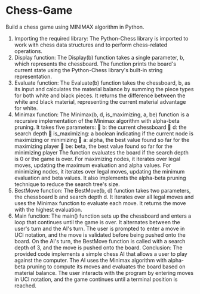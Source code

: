 # Chess-Game
Build a chess game using MINIMAX algorithm in Python.

1. Importing the required library: The Python-Chess library is imported to work with chess data structures and to perform chess-related operations.
2. Display function: The Display(b) function takes a single parameter, b, which represents the chessboard. The function prints the board's current state using the Python-Chess library's built-in string representation.
3. Evaluate function: The Evaluate(b) function takes the chessboard, b, as its input and calculates the material balance by summing the piece types for both white and black pieces. It returns the difference between the white and black material, representing the current material advantage for white.
4. Minimax function: The Minimax(b, d, is_maximizing, a, be) function is a recursive implementation of the Minimax algorithm with alpha-beta pruning. It takes five parameters:
 b: the current chessboard
 d: the search depth
 is_maximizing: a boolean indicating if the current node is maximizing or minimizing
 a: alpha, the best value found so far for the maximizing player
 be: beta, the best value found so far for the minimizing player
The function evaluates the board if the search depth is 0 or the game is over. For maximizing nodes, it iterates over legal moves, updating the maximum evaluation and alpha values. For minimizing nodes, it iterates over legal moves, updating the minimum evaluation and beta values. It also implements the alpha-beta pruning technique to reduce the search tree's size.
5. BestMove function: The BestMove(b, d) function takes two parameters, the chessboard b and search depth d. It iterates over all legal moves and uses the Minimax function to evaluate each move. It returns the move with the highest evaluation.
6. Main function: The main() function sets up the chessboard and enters a loop that continues until the game is over. It alternates between the user's turn and the AI's turn. The user is prompted to enter a move in UCI notation, and the move is validated before being pushed onto the board.
On the AI's turn, the BestMove function is called with a search depth of 3, and the move is pushed onto the board.
Conclusion: The provided code implements a simple chess AI that allows a user to play against the computer. The AI uses the Minimax algorithm with alpha-beta pruning to compute its moves and evaluates the board based on material balance. The user interacts with the program by entering moves in UCI notation, and the game continues until a terminal position is reached.
